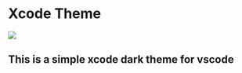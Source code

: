 # Xcode Theme 
![](https://cdn.discordapp.com/attachments/799976470893953034/892971350686302268/unknown.png)

## This is a simple xcode dark theme for vscode